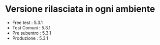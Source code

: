 # Versione rilasciata in ogni ambiente

- Free test : 5.3.1
- Test Comuni : 5.3.1
- Pre subentro : 5.3.1
- Produzione : 5.3.1
